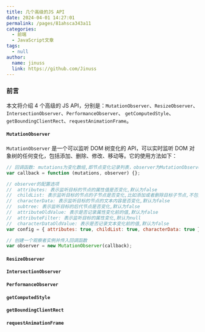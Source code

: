 ```yaml
---
title: 几个高级的JS API
date: 2024-04-01 14:27:01
permalink: /pages/81ahsca343a11
categories:
  - 前端
  - JavaScript文章
tags:
  - null
author:
  name: jinuss
  link: https://github.com/Jinuss
---
```


### 前言

本文将介绍 4 个高级的 JS API，分别是：`MutationObserver`、`ResizeObserver`、`IntersectionObserver`、`PerformanceObserver`、 `getComputedStyle`、`getBoundingClientRect`、`requestAnimationFrame`。

#### `MutationObserver`

`MutationObserver` 是一个可以监听 DOM 树变化的 API，可以实时监听 DOM 对象树的任何变化，包括添加、删除、修改、移动等。它的使用方法如下：

```js
// 回调函数: mutations为变化数组,即节点变化记录列表，observer为MutationObserver对象
var callback = function (mutations, observer) {};

// observer的配置选项
//  attributes: 表示监听目标的节点的属性值是否变化,默认为false
//  childList: 表示监听目标的节点的子节点是否变化,比如添加或者删除目标子节点,不包括修改子节点以及子节点后代的变化,默认为false,
//  characterData: 表示监听目标的节点的文本内容是否变化,默认为false
//  subtree: 表示监听目标的后代节点是否变化,默认为false
//  attributeOldValue: 表示是否记录属性变化前的值,默认为false
//  attributeFilter: 表示监听目标的属性变化,默认为null
//  characterDataOldValue: 表示是否记录文本变化前的值,默认为false
var config = { attributes: true, childList: true, characterData: true };

// 创建一个观察者实例并传入回调函数
var observer = new MutationObserver(callback);


```

#### `ResizeObserver`

#### `IntersectionObserver`

#### `PerformanceObserver`

#### `getComputedStyle`

#### `getBoundingClientRect`

#### `requestAnimationFrame`
